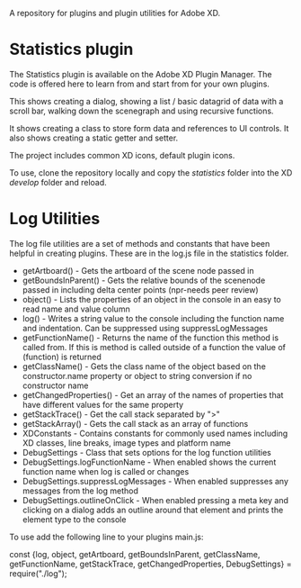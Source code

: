 A repository for plugins and plugin utilities for Adobe XD. 

# Statistics plugin
The Statistics plugin is available on the Adobe XD Plugin Manager. The code is offered here to learn from and start from for your own plugins. 

This shows creating a dialog, showing a list / basic datagrid of data with a scroll bar, walking down the scenegraph and using recursive functions. 

It shows creating a class to store form data and references to UI controls. It also shows creating a static getter and setter. 

The project includes common XD icons, default plugin icons. 

To use, clone the repository locally and copy the *statistics* folder into the XD *develop* folder and reload. 

# Log Utilities
The log file utilities are a set of methods and constants that have been helpful in creating plugins. These are in the log.js file in the statistics folder. 

 - getArtboard() - Gets the artboard of the scene node passed in
 - getBoundsInParent() - Gets the relative bounds of the scenenode passed in including delta center points (npr-needs peer review)
 - object() - Lists the properties of an object in the console in an easy to read name and value column
 - log() - Writes a string value to the console including the function name and indentation. Can be suppressed using suppressLogMessages
 - getFunctionName() - Returns the name of the function this method is called from. If this is method is called outside of a function the value of (function) is returned
 - getClassName() - Gets the class name of the object based on the constructor.name property or object to string conversion if no constructor name
 - getChangedProperties() - Get an array of the names of properties that have different values for the same property
 - getStackTrace() - Get the call stack separated by ">"
 - getStackArray() - Gets the call stack as an array of functions
 - XDConstants - Contains constants for commonly used names including XD classes, line breaks, image types and platform name
 - DebugSettings - Class that sets options for the log function utilities
 - DebugSettings.logFunctionName - When enabled shows the current function name when log is called or changes
 - DebugSettings.suppressLogMessages - When enabled suppresses any messages from the log method
 - DebugSettings.outlineOnClick - When enabled pressing a meta key and clicking on a dialog adds an outline around that element and prints the element type to the console
 
 To use add the following line to your plugins main.js: 
 
   const {log, object, getArtboard, getBoundsInParent, getClassName, getFunctionName, getStackTrace, getChangedProperties, DebugSettings} = require("./log");
